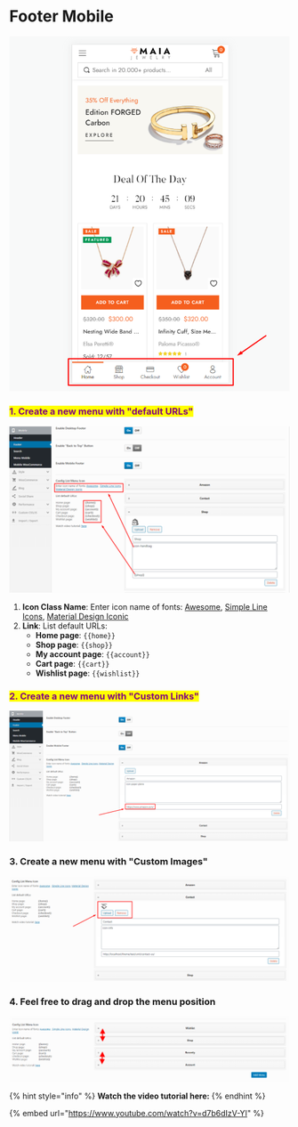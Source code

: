 # Footer Mobile

![](../.gitbook/assets/options-mobile-menu.png)

### <mark style="color:purple;">**1. Create a new menu with "default URLs"**</mark>

![](../.gitbook/assets/use-footer-mobile2.png)

1. **Icon Class Name**: Enter icon name of fonts: [Awesome](https://fontawesome.com/icons?m=free/), [Simple Line Icons](https://fonts.thembay.com/simple-line-icons/), [Material Design Iconic](https://fonts.thembay.com/material-design-iconic/)
2. **Link**: List default URLs:
   * **Home page**: `{{home}}`
   * **Shop page**: `{{shop}}`
   * **My account page**: `{{account}}`
   * **Cart page**: `{{cart}}`
   * **Wishlist page**: `{{wishlist}}`

### <mark style="color:purple;">**2. Create a new menu with "Custom Links"**</mark>

![](../.gitbook/assets/use-footer-mobile3.png)

### **3. Create a new menu with "Custom Images"**

![](../.gitbook/assets/use-footer-mobile4.png)

### **4. Feel free to drag and drop the menu position**

![](../.gitbook/assets/use-footer-mobile5.png)

{% hint style="info" %}
**Watch the video tutorial here:**
{% endhint %}

{% embed url="https://www.youtube.com/watch?v=d7b6dIzV-YI" %}
